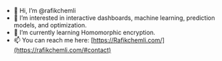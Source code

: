 - 👋 Hi, I’m @rafikchemli
- 👀 I’m interested in interactive dashboards, machine learning, prediction models, and optimization.
- 🌱 I’m currently learning Homomorphic encryption.
- 📫 You can reach me here: [https://Rafikchemli.com/](https://rafikchemli.com/#contact)
